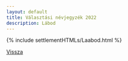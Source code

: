 ```yaml
---
layout: default
title: Választási névjegyzék 2022
description: Lábod
---
```


{% include settlementHTMLs/Laabod.html %}

[Vissza](../)